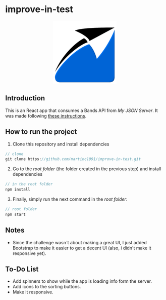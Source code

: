 # improve-in-test

<p align='center'>
    <img width="200" src="/assets/improve-in-logo.png">
</p>

## Introduction

This is an React app that consumes a Bands API from _My JSON Server_. It was made following [these instructions](https://github.com/improvein/dev-challenge/tree/master/frontend-react).

## How to run the project

1. Clone this repository and install dependencies

```js
// clone
git clone https://github.com/martinc1991/improve-in-test.git
```

2. Go to the _root folder_ (the folder created in the previous step) and install dependencies

```js
// in the root folder
npm install
```

3. Finally, simply run the next command in the _root folder_:

```js
// root folder
npm start
```

## Notes

- Since the challenge wasn´t about making a great UI, I just added Bootstrap to make it easier to get a decent UI (also, i didn't make it responsive yet).

## To-Do List

- Add spinners to show while the app is loading info form the server.
- Add icons to the sorting buttons.
- Make it responsive.

